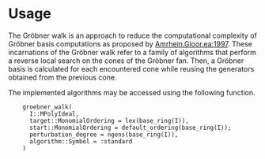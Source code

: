 # Usage

The Gröbner walk is an approach to reduce the computational complexity of Gröbner basis computations as proposed by [Amrhein.Gloor.ea:1997](@cite).
These incarnations of the Gröbner walk refer to a family of algorithms that perform a reverse local search on the cones of the Gröbner fan.
Then, a Gröbner basis is calculated for each encountered cone while reusing the generators obtained from the previous cone.

The implemented algorithms may be accessed using the following function.


```@docs
    groebner_walk(
      I::MPolyIdeal, 
      target::MonomialOrdering = lex(base_ring(I)),
      start::MonomialOrdering = default_ordering(base_ring(I));
      perturbation_degree = ngens(base_ring(I)),
      algorithm::Symbol = :standard
    )
```
    
